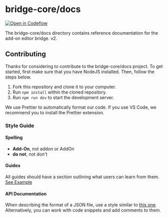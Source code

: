 # bridge-core/docs

<a href="https://pr.new/github.com/bridge-core/docs" target="_blank">
<img alt="Open in Codeflow" src="https://developer.stackblitz.com/img/open_in_codeflow_small.svg" >
</a>

The bridge-core/docs directory contains reference documentation for the add-on editor bridge. v2.

## Contributing

Thanks for considering to contribute to the bridge-core/docs project.
To get started, first make sure that you have NodeJS installed. Then, follow the steps below.

1. Fork this repository and clone it to your computer.
2. Run `npm install` within the cloned repository.
3. Run `npm run dev` to start the development server.

We use Prettier to automatically format our code. If you use VS Code, we recommend you to install the Prettier extension.

### Style Guide

#### Spelling

-   **Add-On**, not addon or AddOn
-   **do not**, not don't

#### Guides

All guides should have a section outlining what users can learn from them.
[See Example](./docs/guide/advanced/dash/index.md)

#### API Documentation

When describing the format of a JSON file, use a style similar to [this one](./docs/extensions/presets/manifest.md).
Alternatively, you can work with code snippets and add comments to them.
